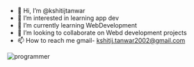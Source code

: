 - 👋 Hi, I’m @kshitijtanwar
- 👀 I’m interested in learning app dev
- 🌱 I’m currently learning WebDevelopment
- 💞️ I’m looking to collaborate on Webd development projects
- 📫 How to reach me gmail- kshitij.tanwar2002@gmail.com

<!---
kshitijtanwar/kshitijtanwar is a ✨ special ✨ repository because its `README.md` (this file) appears on your GitHub profile.
You can click the Preview link to take a look at your changes.
--->

![programmer](https://user-images.githubusercontent.com/115441279/199840570-3edc06df-3578-4bc6-9d10-209fa72dfd42.gif)


